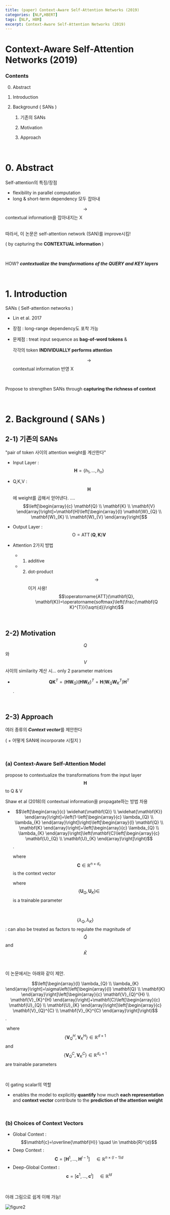 ```yaml
---
title: (paper) Context-Aware Self-Attention Networks (2019)
categories: [NLP,HBERT]
tags: [NLP, HBM]
excerpt: Context-Aware Self-Attention Networks (2019)
---
```


# Context-Aware Self-Attention Networks (2019)

<script src="https://cdn.mathjax.org/mathjax/latest/MathJax.js?config=TeX-AMS-MML_HTMLorMML" type="text/javascript"></script>

### Contents

0. Abstract

1. Introduction

2. Background ( SANs )

   1. 기존의 SANs

   2. Motivation 
   3. Approach

<br>

# 0. Abstract

Self-attention의 특징/장점

- flexibility in parallel computation
- long & short-term dependency 모두 잡아내

$$\rightarrow$$ contextual information을 잡아내지는 X

<br>
따라서, 이 논문은 self-attention network (SAN)를 improve시킴!

( by capturing the **CONTEXTUAL information** )

<br>

HOW? ***contextualize the transformations of the QUERY and KEY layers***

<br>

# 1. Introduction

SANs ( Self-attention networks )

- Lin et al. 2017

- 장점 : long-range dependency도 포착 가능

- 문제점 : treat input sequence as **bag-of-word tokens** &

  각각의 token **INDIVIDUALLY performs attention** 

  $$\rightarrow$$ contextual information 반영 X

<br>

Propose to strengthen SANs through **capturing the richness of context**

<br>

# 2. Background ( SANs )

## 2-1) 기존의 SANs

"pair of token 사이의 attention weight를 계산한다"

- Input Layer : $$\mathbf{H}=\left\{h_{1}, \ldots, h_{n}\right\}$$

- Q,K,V : $$\mathbf{H}$$ 에 weight를 곱해서 얻어낸다. .... $$\left[\begin{array}{c}
  \mathbf{Q} \\
  \mathbf{K} \\
  \mathbf{V}
  \end{array}\right]=\mathbf{H}\left[\begin{array}{l}
  \mathbf{W}_{Q} \\
  \mathbf{W}_{K} \\
  \mathbf{W}_{V}
  \end{array}\right]$$
- Output Layer : $$\mathrm{O}=\operatorname{ATT}(\mathbf{Q}, \mathbf{K}) \mathbf{V}$$

- Attention 2가지 방법
  - 1) additive
  - 2) dot-product $$\rightarrow$$ 이거 사용! $$\operatorname{ATT}(\mathbf{Q}, \mathbf{K})=\operatorname{softmax}\left(\frac{\mathbf{Q K}^{T}}{\sqrt{d}}\right)$$

<br>

## 2-2) Motivation 

$$Q$$와 $$V$$ 사이의 similarity 계산 시... only 2 parameter matrices

- $$\mathbf{Q K}^{T}=\left(\mathbf{H W}_{Q}\right)\left(\mathbf{H W}_{K}\right)^{T}=\mathbf{H}\left(\mathbf{W}_{Q} \mathbf{W}_{K}^{T}\right) \mathbf{H}^{T}$$.

<br>

## 2-3) Approach

여러 종류의 ***Context vector***를 제안한다

( + 어떻게 SAN에 incorporate 시킬지 )

<br>

### (a) Context-Aware Self-Attention Model

propose to contextualize the transformations from the input layer $$\mathbf{H}$$ to Q & V

Shaw et al (2018)의 contextual information을 propagate하는 방법 차용

- $$\left[\begin{array}{c}
  \widehat{\mathbf{Q}} \\
  \widehat{\mathbf{K}}
  \end{array}\right]=\left(1-\left[\begin{array}{c}
  \lambda_{Q} \\
  \lambda_{K}
  \end{array}\right]\right)\left[\begin{array}{l}
  \mathbf{Q} \\
  \mathbf{K}
  \end{array}\right]+\left[\begin{array}{c}
  \lambda_{Q} \\
  \lambda_{K}
  \end{array}\right]\left(\mathbf{C}\left[\begin{array}{c}
  \mathbf{U}_{Q} \\
  \mathbf{U}_{K}
  \end{array}\right]\right)$$.

  where $$\mathbf{C} \in \mathbb{R}^{n \times d_{c}}$$ is the context vector

  where $$\left\{\mathbf{U}_{Q}, \mathbf{U}_{K}\right\} \in$$ is a trainable parameter

<br>

$$\left\{\lambda_{Q}, \lambda_{K}\right\}$$ : can also be treated as factors to regulate the magnitude of $$\widehat{Q}$$ and $$\widehat{K}$$

<br>

이 논문에서는 아래와 같이 제안.

$$\left[\begin{array}{l}
\lambda_{Q} \\
\lambda_{K}
\end{array}\right]=\sigma\left(\left[\begin{array}{l}
\mathbf{Q} \\
\mathbf{K}
\end{array}\right]\left[\begin{array}{c}
\mathbf{V}_{Q}^{H} \\
\mathbf{V}_{K}^{H}
\end{array}\right]+\mathbf{C}\left[\begin{array}{c}
\mathbf{U}_{Q} \\
\mathbf{U}_{K}
\end{array}\right]\left[\begin{array}{c}
\mathbf{V}_{Q}^{C} \\
\mathbf{V}_{K}^{C}
\end{array}\right]\right)$$.

​	where $$\left\{\mathbf{V}_{Q}^{H}, \mathbf{V}_{K}^{H}\right\} \in \mathbb{R}^{d \times 1}$$ and $$\left\{\mathbf{V}_{Q}^{C}, \mathbf{V}_{K}^{C}\right\} \in \mathbb{R}^{d_{c} \times 1}$$ are trainable parameters

<br>

이 gating scalar의 역할

- enables the  model to explicitly **quantify** how much **each representation** and **context vector** contribute to the **prediction of the attention weight**

<br>

### (b) Choices of Context Vectors

- Global Context : $$\mathbf{c}=\overline{\mathbf{H}} \quad \in \mathbb{R}^{d}$$
- Deep Context : $$\mathbf{C}=\left[\mathbf{H}^{1}, \ldots, \mathbf{H}^{l-1}\right] \quad \in \mathbb{R}^{n \times(l-1) d}$$
- Deep-Global Context : $$\mathbf{c}=\left[\mathbf{c}^{1}, \ldots, \mathbf{c}^{l}\right] \quad \in \mathbb{R}^{l d}$$

<br>

아래 그림으로 쉽게 이해 가능!

![figure2](/assets/img/nlp/nlp35.png)

